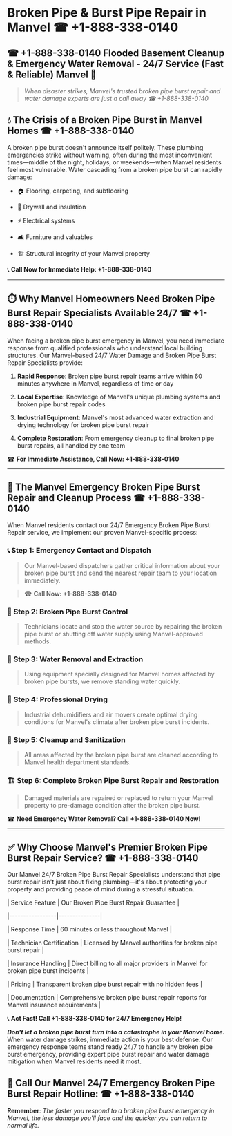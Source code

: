 # Broken Pipe & Burst Pipe Repair in Manvel ☎ +1-888-338-0140  
## ☎ +1-888-338-0140 Flooded Basement Cleanup & Emergency Water Removal - 24/7 Service (Fast & Reliable) Manvel 🚨  

> *When disaster strikes, Manvel's trusted broken pipe burst repair and water damage experts are just a call away ☎ +1-888-338-0140*  

## 💧 The Crisis of a Broken Pipe Burst in Manvel Homes ☎ +1-888-338-0140  

A broken pipe burst doesn't announce itself politely. These plumbing emergencies strike without warning, often during the most inconvenient times—middle of the night, holidays, or weekends—when Manvel residents feel most vulnerable. Water cascading from a broken pipe burst can rapidly damage:  

* 🏠 Flooring, carpeting, and subflooring  
* 🧱 Drywall and insulation  
* ⚡ Electrical systems  
* 🛋️ Furniture and valuables  
* 🏗️ Structural integrity of your Manvel property  

📞 **Call Now for Immediate Help: +1-888-338-0140**  

---  

## ⏱️ Why Manvel Homeowners Need Broken Pipe Burst Repair Specialists Available 24/7 ☎ +1-888-338-0140  

When facing a broken pipe burst emergency in Manvel, you need immediate response from qualified professionals who understand local building structures. Our Manvel-based 24/7 Water Damage and Broken Pipe Burst Repair Specialists provide:  

1. **Rapid Response**: Broken pipe burst repair teams arrive within 60 minutes anywhere in Manvel, regardless of time or day  
2. **Local Expertise**: Knowledge of Manvel's unique plumbing systems and broken pipe burst repair codes  
3. **Industrial Equipment**: Manvel's most advanced water extraction and drying technology for broken pipe burst repair  
4. **Complete Restoration**: From emergency cleanup to final broken pipe burst repairs, all handled by one team  

☎ **For Immediate Assistance, Call Now: +1-888-338-0140**  

---  

## 🔧 The Manvel Emergency Broken Pipe Burst Repair and Cleanup Process ☎ +1-888-338-0140  

When Manvel residents contact our 24/7 Emergency Broken Pipe Burst Repair service, we implement our proven Manvel-specific process:  

### 📞 Step 1: Emergency Contact and Dispatch  
> Our Manvel-based dispatchers gather critical information about your broken pipe burst and send the nearest repair team to your location immediately.  
> ☎ **Call Now: +1-888-338-0140**  

### 🚿 Step 2: Broken Pipe Burst Control  
> Technicians locate and stop the water source by repairing the broken pipe burst or shutting off water supply using Manvel-approved methods.  

### 🌊 Step 3: Water Removal and Extraction  
> Using equipment specially designed for Manvel homes affected by broken pipe bursts, we remove standing water quickly.  

### 💨 Step 4: Professional Drying  
> Industrial dehumidifiers and air movers create optimal drying conditions for Manvel's climate after broken pipe burst incidents.  

### 🧼 Step 5: Cleanup and Sanitization  
> All areas affected by the broken pipe burst are cleaned according to Manvel health department standards.  

### 🏗️ Step 6: Complete Broken Pipe Burst Repair and Restoration  
> Damaged materials are repaired or replaced to return your Manvel property to pre-damage condition after the broken pipe burst.  

☎ **Need Emergency Water Removal? Call +1-888-338-0140 Now!**  

---  

## ✅ Why Choose Manvel's Premier Broken Pipe Burst Repair Service? ☎ +1-888-338-0140  

Our Manvel 24/7 Broken Pipe Burst Repair Specialists understand that pipe burst repair isn't just about fixing plumbing—it's about protecting your property and providing peace of mind during a stressful situation.  

| Service Feature | Our Broken Pipe Burst Repair Guarantee |  
|-----------------|---------------|  
| Response Time | 60 minutes or less throughout Manvel |  
| Technician Certification | Licensed by Manvel authorities for broken pipe burst repair |  
| Insurance Handling | Direct billing to all major providers in Manvel for broken pipe burst incidents |  
| Pricing | Transparent broken pipe burst repair with no hidden fees |  
| Documentation | Comprehensive broken pipe burst repair reports for Manvel insurance requirements |  

📞 **Act Fast! Call +1-888-338-0140 for 24/7 Emergency Help!**  

***Don't let a broken pipe burst turn into a catastrophe in your Manvel home.*** When water damage strikes, immediate action is your best defense. Our emergency response teams stand ready 24/7 to handle any broken pipe burst emergency, providing expert pipe burst repair and water damage mitigation when Manvel residents need it most.  

## 📱 Call Our Manvel 24/7 Emergency Broken Pipe Burst Repair Hotline: ☎ +1-888-338-0140  

**Remember**: *The faster you respond to a broken pipe burst emergency in Manvel, the less damage you'll face and the quicker you can return to normal life.*